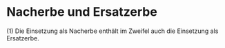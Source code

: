 # Nacherbe und Ersatzerbe

(1) Die Einsetzung als Nacherbe enthält im Zweifel auch die Einsetzung als Ersatzerbe.
